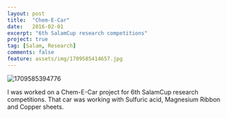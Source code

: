 ```yaml
---
layout: post
title:  "Chem-E-Car"
date:   2016-02-01
excerpt: "6th SalamCup research competitions"
project: true
tag: [Salam, Research]
comments: false
feature: assets/img/1709585414657.jpg
---
```

![1709585394776](https://github.com/user-attachments/assets/96a37ecf-bfb9-49f8-acb0-66c69cd7fb13)

I was worked on a Chem-E-Car project for 6th SalamCup research competitions. That car was working with Sulfuric acid, Magnesium Ribbon and Copper sheets.
